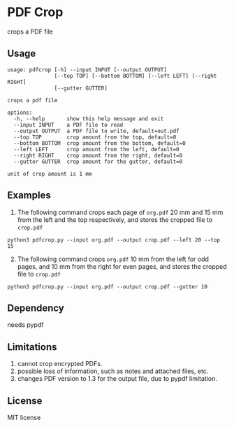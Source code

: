 # PDF Crop
crops a PDF file

## Usage
```
usage: pdfcrop [-h] --input INPUT [--output OUTPUT]
               [--top TOP] [--bottom BOTTOM] [--left LEFT] [--right RIGHT]
               [--gutter GUTTER]

crops a pdf file

options:
  -h, --help       show this help message and exit
  --input INPUT    a PDF file to read
  --output OUTPUT  a PDF file to write, default=out.pdf
  --top TOP        crop amount from the top, default=0
  --bottom BOTTOM  crop amount from the bottom, default=0
  --left LEFT      crop amount from the left, default=0
  --right RIGHT    crop amount from the right, default=0
  --gutter GUTTER  crop amount for the gutter, default=0

unit of crop amount is 1 mm
```

## Examples

1. The following command crops each page of ``org.pdf`` 20 mm and 15 mm from the left and the top respectively, and stores the cropped file to ``crop.pdf``

```
python3 pdfcrop.py --input org.pdf --output crop.pdf --left 20 --top 15
```

2. The following command crops ``org.pdf`` 10 mm from the left for odd pages, and 10 mm from the right for even pages, and stores the cropped file to ``crop.pdf``
```
python3 pdfcrop.py --input org.pdf --output crop.pdf --gutter 10
```

## Dependency
needs pypdf

## Limitations
1. cannot crop encrypted PDFs.
2. possible loss of information, such as notes and attached files, etc.
3. changes PDF version to 1.3 for the output file, due to pypdf limitation.

## License
MIT license
